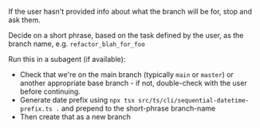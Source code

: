 If the user hasn't provided info about what the branch will be for, stop and ask them.

Decide on a short phrase, based on the task defined by the user, as the branch name, e.g. `refactor_blah_for_foo`

Run this in a subagent (if available):
- Check that we're on the main branch (typically `main` or `master`) or another appropriate base branch - if not, double-check with the user before continuing.
- Generate date prefix using `npx tsx src/ts/cli/sequential-datetime-prefix.ts .` and prepend to the short-phrase branch-name
- Then create that as a new branch